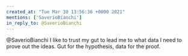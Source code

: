 ```yaml
---
created_at: "Tue Mar 30 13:56:36 +0000 2021"
mentions: ['SaverioBianchi']
in_reply_to: @SaverioBianchi
---
```


@SaverioBianchi I like to trust my gut to lead me to what data I need to prove out the ideas. Gut for the hypothesis, data for the proof.